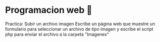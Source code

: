 # Programacion web  :school:
Practica: Subir un archivo imagen
Escribe un página web que muestre un formulario para seleccionar un archivo de tipo imagen y escribe el script php para enviar el archivo a la carpeta "Imagenes"

